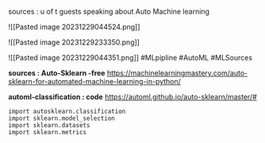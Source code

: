 sources : u of t guests speaking about Auto Machine learning 

![[Pasted image 20231229044524.png]]

![[Pasted image 20231229233350.png]]


![[Pasted image 20231229044351.png]]
#MLpipline 
#AutoML
#MLSources

**sources : Auto-Sklearn -free** 
https://machinelearningmastery.com/auto-sklearn-for-automated-machine-learning-in-python/

**automl-classification : code** 
https://automl.github.io/auto-sklearn/master/#

	import autosklearn.classification
	import sklearn.model_selection
	import sklearn.datasets
	import sklearn.metrics
